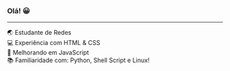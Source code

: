 ### Olá! 😀 <br/>
<hr/>
🌏 Estudante de Redes <br/>
💻 Experiência com HTML & CSS <br/>
🚩 Melhorando em JavaScript <br/>
📚 Familiaridade com: Python, Shell Script e Linux!
